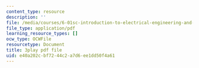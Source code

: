 ```yaml
---
content_type: resource
description: ''
file: /media/courses/6-01sc-introduction-to-electrical-engineering-and-computer-science-i-spring-2011/e40a202cbf7244c2a7d6ee1dd50f4a61_cQntMUMQyRw.pdf
file_type: application/pdf
learning_resource_types: []
ocw_type: OCWFile
resourcetype: Document
title: 3play pdf file
uid: e40a202c-bf72-44c2-a7d6-ee1dd50f4a61
---
```

